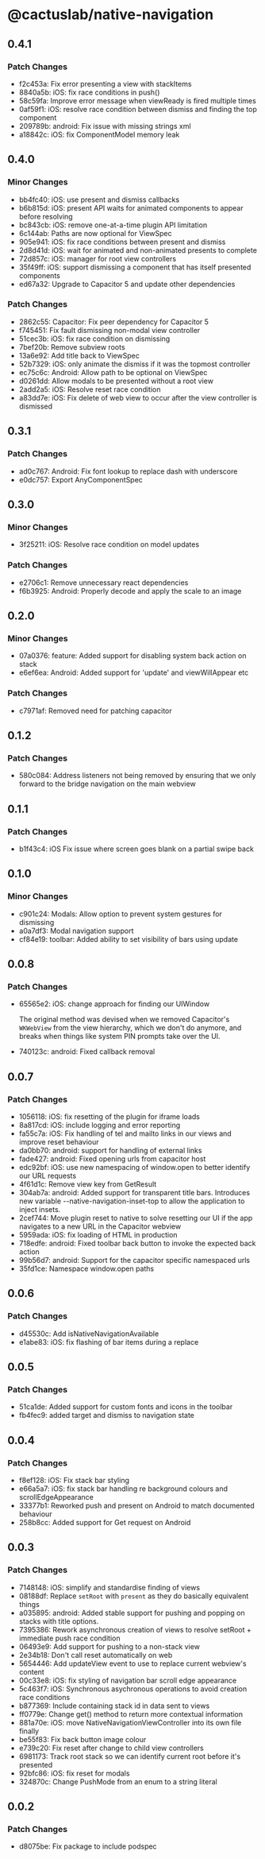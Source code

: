 # @cactuslab/native-navigation

## 0.4.1

### Patch Changes

- f2c453a: Fix error presenting a view with stackItems
- 8840a5b: iOS: fix race conditions in push()
- 58c59fa: Improve error message when viewReady is fired multiple times
- 0af59f1: iOS: resolve race condition between dismiss and finding the top component
- 209789b: android: Fix issue with missing strings xml
- a18842c: iOS: fix ComponentModel memory leak

## 0.4.0

### Minor Changes

- bb4fc40: iOS: use present and dismiss callbacks
- b6b815d: iOS: present API waits for animated components to appear before resolving
- bc843cb: iOS: remove one-at-a-time plugin API limitation
- 6c144ab: Paths are now optional for ViewSpec
- 905e941: iOS: fix race conditions between present and dismiss
- 2d8d41d: iOS: wait for animated and non-animated presents to complete
- 72d857c: iOS: manager for root view controllers
- 35f49ff: iOS: support dismissing a component that has itself presented components
- ed67a32: Upgrade to Capacitor 5 and update other dependencies

### Patch Changes

- 2862c55: Capacitor: Fix peer dependency for Capacitor 5
- f745451: Fix fault dismissing non-modal view controller
- 51cec3b: iOS: fix race condition on dismissing
- 7bef20b: Remove subview roots
- 13a6e92: Add title back to ViewSpec
- 52b7329: iOS: only animate the dismiss if it was the topmost controller
- ec75c6c: Android: Allow path to be optional on ViewSpec
- d0261dd: Allow modals to be presented without a root view
- 2add2a5: iOS: Resolve reset race condition
- a83dd7e: iOS: Fix delete of web view to occur after the view controller is dismissed

## 0.3.1

### Patch Changes

- ad0c767: Android: Fix font lookup to replace dash with underscore
- e0dc757: Export AnyComponentSpec

## 0.3.0

### Minor Changes

- 3f25211: iOS: Resolve race condition on model updates

### Patch Changes

- e2706c1: Remove unnecessary react dependencies
- f6b3925: Android: Properly decode and apply the scale to an image

## 0.2.0

### Minor Changes

- 07a0376: feature: Added support for disabling system back action on stack
- e6ef6ea: Android: Added support for 'update' and viewWillAppear etc

### Patch Changes

- c7971af: Removed need for patching capacitor

## 0.1.2

### Patch Changes

- 580c084: Address listeners not being removed by ensuring that we only forward to the bridge navigation on the main webview

## 0.1.1

### Patch Changes

- b1f43c4: iOS Fix issue where screen goes blank on a partial swipe back

## 0.1.0

### Minor Changes

- c901c24: Modals: Allow option to prevent system gestures for dismissing
- a0a7df3: Modal navigation support
- cf84e19: toolbar: Added ability to set visibility of bars using update

## 0.0.8

### Patch Changes

- 65565e2: iOS: change approach for finding our UIWindow

  The original method was devised when we removed Capacitor's `WKWebView` from the view
  hierarchy, which we don't do anymore, and breaks when things like system PIN prompts
  take over the UI.

- 740123c: android: Fixed callback removal

## 0.0.7

### Patch Changes

- 1056118: iOS: fix resetting of the plugin for iframe loads
- 8a817cd: iOS: include logging and error reporting
- fa55c7a: iOS: Fix handling of tel and mailto links in our views and improve reset behaviour
- da0bb70: android: support for handling of external links
- fade427: android: Fixed opening urls from capacitor host
- edc92bf: iOS: use new namespacing of window.open to better identify our URL requests
- 4f61d1c: Remove view key from GetResult
- 304ab7a: android: Added support for transparent title bars. Introduces new variable --native-navigation-inset-top to allow the application to inject insets.
- 2cef744: Move plugin reset to native to solve resetting our UI if the app navigates to a new URL in the Capacitor webview
- 5959ada: iOS: fix loading of HTML in production
- 718edfe: android: Fixed toolbar back button to invoke the expected back action
- 99b56d7: android: Support for the capacitor specific namespaced urls
- 35fd1ce: Namespace window.open paths

## 0.0.6

### Patch Changes

- d45530c: Add isNativeNavigationAvailable
- e1abe83: iOS: fix flashing of bar items during a replace

## 0.0.5

### Patch Changes

- 51ca1de: Added support for custom fonts and icons in the toolbar
- fb4fec9: added target and dismiss to navigation state

## 0.0.4

### Patch Changes

- f8ef128: iOS: Fix stack bar styling
- e66a5a7: iOS: fix stack bar handling re background colours and scrollEdgeAppearance
- 33377b1: Reworked push and present on Android to match documented behaviour
- 258b8cc: Added support for Get request on Android

## 0.0.3

### Patch Changes

- 7148148: iOS: simplify and standardise finding of views
- 08188df: Replace `setRoot` with `present` as they do basically equivalent things
- a035895: android: Added stable support for pushing and popping on stacks with title options.
- 7395386: Rework asynchronous creation of views to resolve setRoot + immediate push race condition
- 06493e9: Add support for pushing to a non-stack view
- 2e34b18: Don't call reset automatically on web
- 5654446: Add updateView event to use to replace current webview's content
- 00c33e8: iOS: fix styling of navigation bar scroll edge appearance
- 5c463f7: iOS: Synchronous asychronous operations to avoid creation race conditions
- b877369: Include containing stack id in data sent to views
- ff0779e: Change get() method to return more contextual information
- 881a70e: iOS: move NativeNavigationViewController into its own file finally
- be55f83: Fix back button image colour
- e739c20: Fix reset after change to child view controllers
- 6981173: Track root stack so we can identify current root before it's presented
- 92bfc86: iOS: fix reset for modals
- 324870c: Change PushMode from an enum to a string literal

## 0.0.2

### Patch Changes

- d8075be: Fix package to include podspec
